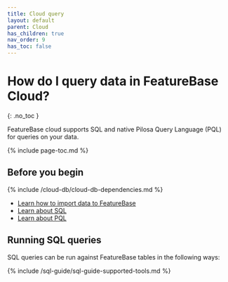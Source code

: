 ```yaml
---
title: Cloud query
layout: default
parent: Cloud
has_children: true
nav_order: 9
has_toc: false
---
```


# How do I query data in FeatureBase Cloud?
{: .no_toc }

FeatureBase cloud supports SQL and native Pilosa Query Language (PQL) for queries on your data.

{% include page-toc.md %}

## Before you begin

{% include /cloud-db/cloud-db-dependencies.md %}
* [Learn how to import data to FeatureBase](/docs/cloud/cloud-ingest/cloud-ingest-manage)
* [Learn about SQL](/docs/sql-guide/sql-guide-home)
* [Learn about PQL](/docs/pql-guide/pql-home)

## Running SQL queries

SQL queries can be run against FeatureBase tables in the following ways:

{% include /sql-guide/sql-guide-supported-tools.md %}

